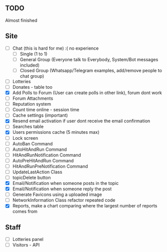 ## TODO
Almost finished

## Site
- [ ] Chat (this is hard for me) :( no experience
   - [ ] Single (1 to 1)
   - [ ] General Group (Everyone talk to Everybody, System/Bot messages included)
   - [ ] Closed Group (Whatsapp/Telegram examples, add/remove people to chat group)
- [ ] Lotteries
- [ ] Donates - table too
- [x] Add Polls to Forum (User can create polls in other link), forum dont work
- [ ] Forum Attachments
- [ ] Reputation system
- [ ] Count time online - session time
- [ ] Cache settings (important)
- [x] Resend email activation if user dont receive the email confirmation
- [ ] Searches table
- [x] Users permissions cache (5 minutes max)
- [ ] Lock screen
- [ ] AutoBan Command
- [ ] AutoHitAndRun Command
- [ ] HitAndRunNotification Command
- [ ] AutoPreHitAndRun Command
- [ ] HitAndRunPreNotification Command
- [ ] UpdateLastAction Class
- [ ] topicDelete button
- [x] Email/Notification when someone posts in the topic
- [x] Email/Notification when someone reply the post
- [ ] Generate Favicons using a uploaded image
- [ ] NetworkInformation Class refactor repeated code
- [x] Reports, make a chart comparing where the largest number of reports comes from

## Staff
- [ ] Lotteries panel
- [ ] Visitors - API
